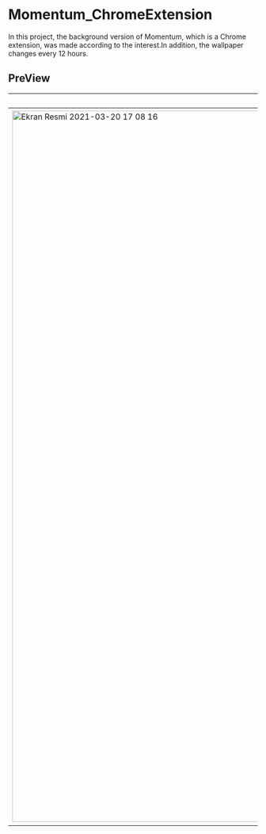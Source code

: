 # Momentum_ChromeExtension

In this project, the background version of Momentum, which is a Chrome extension, was made according to the interest.In addition, the wallpaper changes every 12 hours.

## PreView

| interest:buildings  | interest:stars |
| ------------- | ------------- |
| <img width="1434" alt="Ekran Resmi 2021-03-20 17 08 16" src="https://user-images.githubusercontent.com/34038741/111873842-601b2b80-89a3-11eb-8d1f-6ebafd9fdfd3.png">  | <img width="1440" alt="Ekran Resmi 2021-03-20 16 41 57" src="https://user-images.githubusercontent.com/34038741/111873831-54c80000-89a3-11eb-9a0d-e662c0fd32e7.png">|





